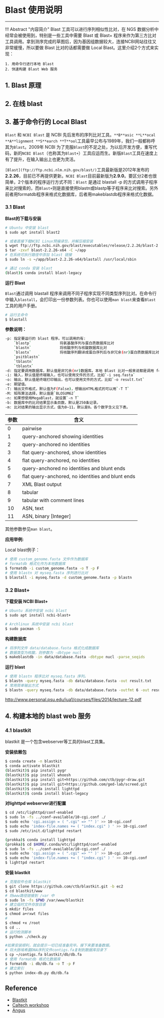 # Blast 使用说明



---

!!! Abstract "内容简介"
    Blast 工具可以进行序列相似性比对，在 NGS 数据分析中经常会被使用到，特别是一些工具中需要 Blast 或 Blast+ 程序来作为第三方比对工具调用。拿到测序完成的草图后，因为基因组数据较大，连接NCBI网站往往又非常缓慢，所以要做 Blast 比对的话都需要做 Local Blast。这里介绍2个方式来实现：

    1. 用命令行进行本地 Blast
    2. 快速构建 Blast Web 服务

## 1. Blast 原理

## 2. 在线 blast

## 3. 基于命令行的 Local Blast

`Blast` 和 `NCBI Blast` 是 NCBI 先后发布的序列比对工具。`**B**asic **L**ocal **A**lignment **S**earch **T**ool`工具最早公布与1989年，我们一般都称呼其为`Blast`。2009年 NCBI 为了克服`Blast`的不足之处，为以后开发方便，重写代码，新的`NCBI Blast`（也称其为`Blast+`）工具应运而生。新版`Blast`工具在速度上有了提升，在输入输出上也更为灵活。

`[Blast](ftp://ftp.ncbi.nlm.nih.gov/blast/)`工具最新版是2012年发布的**2.2.26**，目前已不再提供更新。`NCBI Blast`目前最新版为**2.9.0**。要区分2者也很简单，2个版本的程序运行方式不同：`Blast` 是通过 blastall -p 的方式调用子程序来比对搜索的，而`Blast+`则是直接使用blastn或blastp等子程序来比对搜索。另外前者用formatdb程序来格式化数据库，后者用makeblastdb程序来格式化数据。

### 3.1 Blast

**Blast的下载与安装**

```bash
# Ubuntu 中安装 blast
$ sudo apt install blast2

# 或者直接下载NCBI Linux预编译包，并解压缩安装
$ wget ftp://ftp.ncbi.nih.gov/blast/executables/release/2.2.26/blast-2.2.26-x64-linux.tar.gz
$ tar -zxvf blast-2.2.26-x64 -C ~/app
# 在系统可执行路径中添加 blast 链接
$ sudo ln -s ~/app/blast-2.2.26-x64/blastall /usr/local/sbin

# 通过 conda 安装 blast
(blast)$ conda install blast-legacy
```

**运行 Blast**

`Blast`通过调用 blastall 程序来调用不同子程序实现不同类型序列比对。在命令行中输入`blastall`，会打印出一份参数列表。你也可以使用`man blast`来查看`Blast`工具的用户手册。

```bash
# 运行主命令
$ blastall
```

**参数说明：**

```bash
-p: 指定要运行的 blast 程序。可以调用的有:
    `blastp`             将氨基酸序列与蛋白质数据库比对
    `blastn`             将核酸序列与核酸数据库比对
    `blastx`             将核酸序列翻译成蛋白序列后与非冗余(nr)蛋白质数据库比对
    `psitblastn`
    `tblastn`
    `tblastx`
-d: 指定要调用数据库，默认值是非冗余(nr)数据库。本地 Blast 比对一般来说都是调用 formatdb 格式化的数据库。
-i: 输入，默认值是终端输入，也可以使用文件的方式，比如`-i seq.fasta`
-o: 输出，默认值是终端打印输出，也可以使用文件的方式，比如`-o result.txt`
-e: 期望值。
-T: 输出文件格式，默认值为F(False)，想输出HTML格式的可以用`-T T`
-M: 矩阵算法选择，默认值是`BLOSUM62`
-n: 如果想使用MegaBlast，就设置`-n T`
-b: 数据库中的比对结果显示条目数，默认是250条记录。
-m: 比对结果的输出显示方式，值为0~11，默认是0。各个数字含义见下表。
```

| 参数 | 含义 |
| ---- | ---- |
| 0 | pairwise |
| 1 | query-anchored showing identities |
| 2 | query-anchored no identities |
| 3 | flat query-anchored, show identities |
| 4 | flat query-anchored, no identities |
| 5 | query-anchored no identities and blunt ends |
| 6 | flat query-anchored, no identities and blunt ends |
| 7 | XML Blast output |
| 8 | tabular |
| 9 | tabular with comment lines |
| 10 | ASN, text |
| 11 | ASN, binary [Integer] |

其他参数参见`man blast`。

**应用举例:**

Local blast例子：

```bash
# 使用 custom_genome.fasta 文件作为数据库
# formatdb 格式化作为本地数据库
$ formatdb -i custom_genome.fasta -o T -p F
# 使用 blastn 对 myseq.fasta 序列进行比对
$ blastall -i myseq.fasta -d custom_genome.fasta -p blastn
```

### 3.2 Blast+

**下载安装 NCBI Blast+**

```bash
# Ubuntu 系统中安装 ncbi blast
$ sudo apt install ncbi-blast+

# Archlinux 系统中安装 ncbi blast
$ sudo pacman -S
```

**构建数据库**

```bash
# 将序列文件 data/database.fasta 格式化成数据库
# 数据类型为核酸，则参数为 -dbtype nucl
$ makeblastdb -in data/database.fasta -dbtype nucl -parse_seqids
```

**运行 blast**

```bash
# 使用 blastn 程序比对 myseq.fasta 序列。
$ blastn -query myseq.fasta -db data/database.fasta -out result.txt
# 常用简单输出方式
$ blastn -query myseq.fasta -db data/database.fasta -outfmt 6 -out result.txt
```

http://www.personal.psu.edu/iua1/courses/files/2014/lecture-12.pdf

## 4. 构建本地的 blast web 服务

### 4.1 blastkit

blastkit 是一个包含webserver等工具的blast工具集。

**安装依赖包**

```bash
$ conda create -n blastkit
$ conda activate blastkit
(blastkit)$ pip install pygr
(blastkit)$ pip install whoosh
(blastkit)$ pip install git+https://github.com/ctb/pygr-draw.git
(blastkit)$ pip install git+https://github.com/ged-lab/screed.git
(blastkit)$ conda install lighttpd
(blastkit)$ conda install blast-legacy
```

**对lighttpd webserver进行配置**

```bash
$ cd /etc/lighttpd/conf-enabled
$ sudo ln -fs ../conf-available/10-cgi.conf ./
$ sudo echo 'cgi.assign = ( ".cgi" => "" )' >> 10-cgi.conf
$ sudo echo 'index-file.names += ( "index.cgi" ) ' >> 10-cgi.conf
$ sudo /etc/init.d/lighttpd restart
```

```bash
(prokka)$ conda install lighttpd
(prokka)$ cd $HOME/.conda/etc/lighttpd/conf-enabled
$ sudo ln -fs ../conf-available/10-cgi.conf ./
$ sudo echo 'cgi.assign = ( ".cgi" => "" )' >> 10-cgi.conf
$ sudo echo 'index-file.names += ( "index.cgi" ) ' >> 10-cgi.conf
$ lighttpd restart
```


**安装 blastkit**

```bash
# 克隆软件仓库 blastkit
$ git clone https://github.com/ctb/blastkit.git -b ec2
$ cd blastkit/www
# 将www路径链接到 /var 中
$ sudo ln -fs $PWD /var/www/blastkit
# 建立临时文件存放目录
$ mkdir files
$ chmod a+rxwt files
#
$ chmod +x /root
$ cd ..
# 运行检测脚本
$ python ./check.py

#如果安装顺利，就会提示一切已经准备完毕。接下来要准备数据。
# 将大肠埃希菌DNA序列文件contigs.fa复制到数据库目录下
$ cp ~/contigs.fa blastkit/db/db.fa
# 使用 formatdb 格式化数据库
$ formatdb -i db/db.fa -o T -p F
# 建立索引
$ python index-db.py db/db.fa
```

## Reference

* [Blastkit](https://github.com/ctb/blastkit.git)
* [Caltech workshop](https://github.com/dib-lab/2013-caltech-workshop/blob/master/blastkit.txt)
* [Angus](http://angus.readthedocs.io/en/2017/running-command-line-blast.html)
